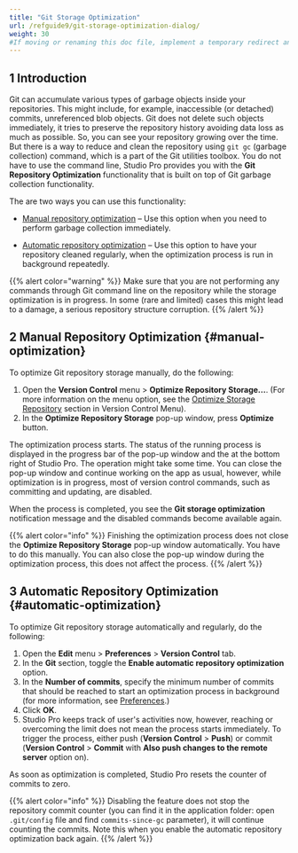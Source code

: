 ```yaml
---
title: "Git Storage Optimization"
url: /refguide9/git-storage-optimization-dialog/
weight: 30
#If moving or renaming this doc file, implement a temporary redirect and let the respective team know they should update the URL in the product. See Mapping to Products for more details.
---
```


## 1 Introduction

Git can accumulate various types of garbage objects inside your repositories. This might include, for example, inaccessible (or detached) commits, unreferenced blob objects. Git does not delete such objects immediately, it tries to preserve the repository history avoiding data loss as much as possible. So, you can see your repository growing over the time. But there is a way to reduce and clean the repository using `git gc` (garbage collection) command, which is a part of the Git utilities toolbox. You do not have to use the command line, Studio Pro provides you with the **Git Repository Optimization** functionality that is built on top of Git garbage collection functionality.

The are two ways you can use this functionality:

* [Manual repository optimization](#manual-optimization) – Use this option when you need to perform garbage collection immediately. 

* [Automatic repository optimization](#automatic-optimization) – Use this option to have your repository cleaned regularly, when the optimization process is run in background repeatedly. 

{{% alert color="warning" %}}
Make sure that you are not performing any commands through Git command line on the repository while the storage optimization is in progress. In some (rare and limited) cases this might lead to a damage, a serious repository structure corruption.
{{% /alert %}}

## 2 Manual Repository Optimization {#manual-optimization}

To optimize Git repository storage manually, do the following:

1. Open the **Version Control** menu > **Optimize Repository Storage...**. (For more information on the menu option, see the [Optimize Storage Repository](/refguide9/version-control-menu/#optimize-storage) section in Version Control Menu).
2. In the **Optimize Repository Storage** pop-up window, press **Optimize** button.

The optimization process starts. The status of the running process is displayed in the progress bar of the pop-up window and the at the bottom right of Studio Pro. The operation might take some time. You can close the pop-up window and continue working on the app as usual, however, while optimization is in progress, most of version control commands, such as committing and updating, are disabled. 

When the process is completed, you see the **Git storage optimization** notification message and the disabled commands become available again.  

{{% alert color="info" %}}
Finishing the optimization process does not close the **Optimize Repository Storage** pop-up window automatically. You have to do this manually. You can also close the pop-up window during the optimization process, this does not affect the process.
{{% /alert %}}

## 3 Automatic Repository Optimization {#automatic-optimization}

To optimize Git repository storage automatically and regularly, do the following:

1. Open the **Edit** menu > **Preferences** > **Version Control** tab. 
2. In the **Git** section, toggle the **Enable automatic repository optimization** option.
3. In the **Number of commits**, specify the minimum number of commits that should be reached to start an optimization process in background (for more information, see [Preferences](/refguide9/preferences-dialog/).)
4. Click **OK**.
5. Studio Pro keeps track of user's activities now, however, reaching or overcoming the limit does not mean the process starts immediately. To trigger the process, either push (**Version Control** > **Push**) or commit (**Version Control** > **Commit** with **Also push changes to the remote server** option on).

As soon as optimization is completed, Studio Pro resets the counter of commits to zero.

{{% alert color="info" %}}
Disabling the feature does not stop the repository commit counter (you can find it in the application folder: open `.git/config` file and find `commits-since-gc` parameter), it will continue counting the commits. Note this when you enable the automatic repository optimization back again.
{{% /alert %}}
